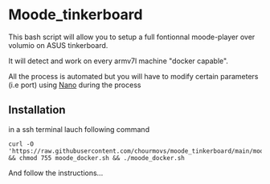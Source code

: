 # Moode_tinkerboard

This bash script will allow you to setup a full fontionnal moode-player over volumio on ASUS tinkerboard.

It will detect and work on every armv7l machine "docker capable".

All the process is automated but you will have to modify certain parameters (i.e port) using [Nano](https://www.hostinger.co.uk/tutorials/how-to-install-and-use-nano-text-editor#How_to_Use_Nano_Text_Editor) during the process





## Installation

in a ssh terminal lauch following command

```
curl -O 'https://raw.githubusercontent.com/chourmovs/moode_tinkerboard/main/moode_docker.sh' && chmod 755 moode_docker.sh && ./moode_docker.sh
```

And follow the instructions...





